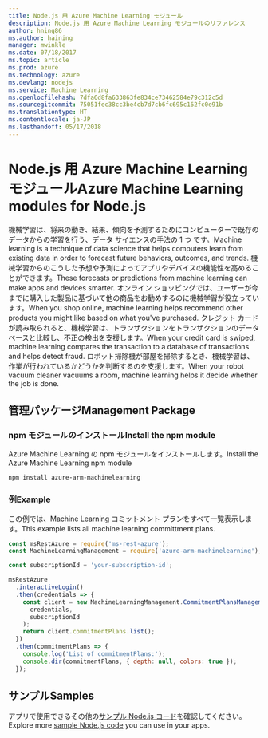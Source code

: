 ```yaml
---
title: Node.js 用 Azure Machine Learning モジュール
description: Node.js 用 Azure Machine Learning モジュールのリファレンス
author: hning86
ms.author: haining
manager: mwinkle
ms.date: 07/18/2017
ms.topic: article
ms.prod: azure
ms.technology: azure
ms.devlang: nodejs
ms.service: Machine Learning
ms.openlocfilehash: 7dfa6d8fa633863fe834ce73462584e79c312c5d
ms.sourcegitcommit: 75051fec38cc3be4cb7d7cb6fc695c162fc0e91b
ms.translationtype: HT
ms.contentlocale: ja-JP
ms.lasthandoff: 05/17/2018
---
```

# <a name="azure-machine-learning-modules-for-nodejs"></a><span data-ttu-id="7f20f-103">Node.js 用 Azure Machine Learning モジュール</span><span class="sxs-lookup"><span data-stu-id="7f20f-103">Azure Machine Learning modules for Node.js</span></span>

<span data-ttu-id="7f20f-104">機械学習は、将来の動き、結果、傾向を予測するためにコンピューターで既存のデータからの学習を行う、データ サイエンスの手法の 1 つ です。</span><span class="sxs-lookup"><span data-stu-id="7f20f-104">Machine learning is a technique of data science that helps computers learn from existing data in order to forecast future behaviors, outcomes, and trends.</span></span> <span data-ttu-id="7f20f-105">機械学習からのこうした予想や予測によってアプリやデバイスの機能性を高めることができます。</span><span class="sxs-lookup"><span data-stu-id="7f20f-105">These forecasts or predictions from machine learning can make apps and devices smarter.</span></span> <span data-ttu-id="7f20f-106">オンライン ショッピングでは、ユーザーが今までに購入した製品に基づいて他の商品をお勧めするのに機械学習が役立っています。</span><span class="sxs-lookup"><span data-stu-id="7f20f-106">When you shop online, machine learning helps recommend other products you might like based on what you've purchased.</span></span> <span data-ttu-id="7f20f-107">クレジット カードが読み取られると、機械学習は、トランザクションをトランザクションのデータベースと比較し、不正の検出を支援します。</span><span class="sxs-lookup"><span data-stu-id="7f20f-107">When your credit card is swiped, machine learning compares the transaction to a database of transactions and helps detect fraud.</span></span> <span data-ttu-id="7f20f-108">ロボット掃除機が部屋を掃除するとき、機械学習は、作業が行われているかどうかを判断するのを支援します。</span><span class="sxs-lookup"><span data-stu-id="7f20f-108">When your robot vacuum cleaner vacuums a room, machine learning helps it decide whether the job is done.</span></span>

## <a name="management-package"></a><span data-ttu-id="7f20f-109">管理パッケージ</span><span class="sxs-lookup"><span data-stu-id="7f20f-109">Management Package</span></span>


### <a name="install-the-npm-module"></a><span data-ttu-id="7f20f-110">npm モジュールのインストール</span><span class="sxs-lookup"><span data-stu-id="7f20f-110">Install the npm module</span></span>

<span data-ttu-id="7f20f-111">Azure Machine Learning の npm モジュールをインストールします。</span><span class="sxs-lookup"><span data-stu-id="7f20f-111">Install the Azure Machine Learning npm module</span></span>

```bash
npm install azure-arm-machinelearning
```

### <a name="example"></a><span data-ttu-id="7f20f-112">例</span><span class="sxs-lookup"><span data-stu-id="7f20f-112">Example</span></span>

<span data-ttu-id="7f20f-113">この例では、Machine Learning コミットメント プランをすべて一覧表示します。</span><span class="sxs-lookup"><span data-stu-id="7f20f-113">This example lists all machine learning committment plans.</span></span>

```javascript
const msRestAzure = require('ms-rest-azure');
const MachineLearningManagement = require('azure-arm-machinelearning');

const subscriptionId = 'your-subscription-id';

msRestAzure
  .interactiveLogin()
  .then(credentials => {
    const client = new MachineLearningManagement.CommitmentPlansManagementClient(
      credentials,
      subscriptionId
    );
    return client.commitmentPlans.list();
  })
  .then(commitmentPlans => {
    console.log('List of commitmentPlans:');
    console.dir(commitmentPlans, { depth: null, colors: true });
  });
```

## <a name="samples"></a><span data-ttu-id="7f20f-114">サンプル</span><span class="sxs-lookup"><span data-stu-id="7f20f-114">Samples</span></span>

<span data-ttu-id="7f20f-115">アプリで使用できるその他の[サンプル Node.js コード](https://azure.microsoft.com/resources/samples/?platform=nodejs)を確認してください。</span><span class="sxs-lookup"><span data-stu-id="7f20f-115">Explore more [sample Node.js code](https://azure.microsoft.com/resources/samples/?platform=nodejs) you can use in your apps.</span></span>
